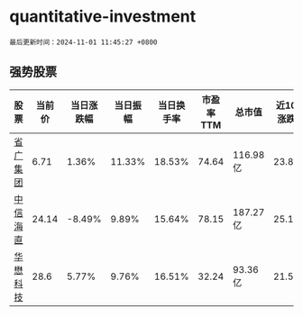 # quantitative-investment

`最后更新时间：2024-11-01 11:45:27 +0800`

## 强势股票

|股票|当前价|当日涨跌幅|当日振幅|当日换手率|市盈率TTM|总市值|近10日涨跌幅|
|----|----|----|----|----|----|----|----|
|[省广集团](https://xueqiu.com/S/SZ002400)|6.71|1.36%|11.33%|18.53%|74.64|116.98亿|23.8%|
|[中信海直](https://xueqiu.com/S/SZ000099)|24.14|-8.49%|9.89%|15.64%|78.15|187.27亿|25.14%|
|[华懋科技](https://xueqiu.com/S/SH603306)|28.6|5.77%|9.76%|16.51%|32.24|93.36亿|21.55%|

